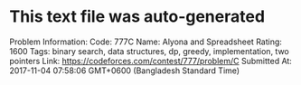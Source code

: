# This text file was auto-generated

Problem Information:
Code: 777C
Name: Alyona and Spreadsheet
Rating: 1600
Tags: binary search, data structures, dp, greedy, implementation, two pointers
Link: https://codeforces.com/contest/777/problem/C
Submitted At: 2017-11-04 07:58:06 GMT+0600 (Bangladesh Standard Time)